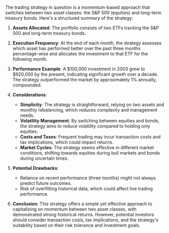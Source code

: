 The trading strategy in question is a momentum-based approach that switches between two asset classes: the S&P 500 (equities) and long-term treasury bonds. Here's a structured summary of the strategy:

1. **Assets Allocated**: The portfolio consists of two ETFs tracking the S&P 500 and long-term treasury bonds.

2. **Execution Frequency**: At the end of each month, the strategy assesses which asset has performed better over the past three months percentage-wise and allocates the investment to that ETF for the following month.

3. **Performance Example**: A $100,000 investment in 2003 grew to $920,000 by the present, indicating significant growth over a decade. The strategy outperformed the market by approximately 1% annually, compounded.

4. **Considerations**:
   - **Simplicity**: The strategy is straightforward, relying on two assets and monthly rebalancing, which reduces complexity and management needs.
   - **Volatility Management**: By switching between equities and bonds, the strategy aims to reduce volatility compared to holding only equities.
   - **Costs and Taxes**: Frequent trading may incur transaction costs and tax implications, which could impact returns.
   - **Market Cycles**: The strategy seems effective in different market conditions, shifting towards equities during bull markets and bonds during uncertain times.

5. **Potential Drawbacks**:
   - Reliance on recent performance (three months) might not always predict future outcomes.
   - Risk of overfitting historical data, which could affect live trading performance.

6. **Conclusion**: This strategy offers a simple yet effective approach to capitalizing on momentum between two asset classes, with demonstrated strong historical returns. However, potential investors should consider transaction costs, tax implications, and the strategy's suitability based on their risk tolerance and investment goals.

